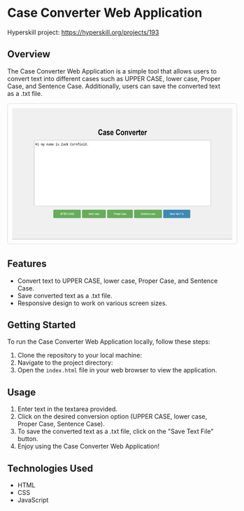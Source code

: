 # Case Converter Web Application

Hyperskill project: https://hyperskill.org/projects/193

## Overview
The Case Converter Web Application is a simple tool that allows users to convert text into different cases such as UPPER CASE, lower case, Proper Case, and Sentence Case. Additionally, users can save the converted text as a .txt file.

<img src="https://github.com/ZackCornfield/Case-Converter/blob/master/screenshots/Screenshot%202024-02-13%20114448.png" width="550" height="300" style="border: 1px solid #ddd; border-radius: 5px; padding: 10px;" />

## Features
- Convert text to UPPER CASE, lower case, Proper Case, and Sentence Case.
- Save converted text as a .txt file.
- Responsive design to work on various screen sizes.

## Getting Started
To run the Case Converter Web Application locally, follow these steps:

1. Clone the repository to your local machine:
2. Navigate to the project directory:
3. Open the `index.html` file in your web browser to view the application.

## Usage
1. Enter text in the textarea provided.
2. Click on the desired conversion option (UPPER CASE, lower case, Proper Case, Sentence Case).
3. To save the converted text as a .txt file, click on the "Save Text File" button.
4. Enjoy using the Case Converter Web Application!

## Technologies Used
- HTML
- CSS
- JavaScript

